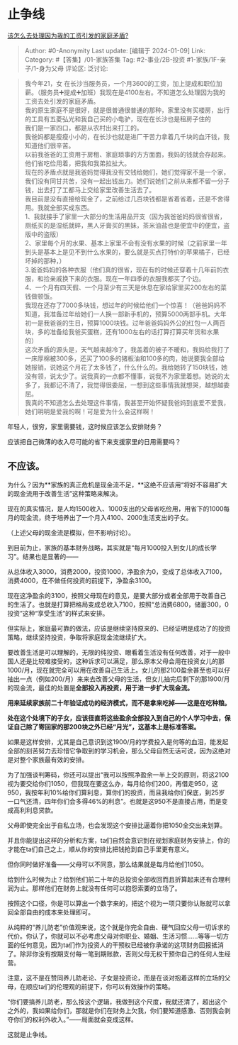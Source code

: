# 止争线
[该怎么去处理因为我的工资引发的家庭矛盾?](https://www.zhihu.com/question/638248781/answer/3355071008)

> Author: #0-Anonymity
> Last update: [编辑于 2024-01-09]
> Link:
> Category: #【答集】/01-家族答集 
> Tag: #2-事业/2B-投资 #1-家族/1F-亲子/1-身为父母 
> 评论区:
> 泛讨论:

> 我今年21，女 在长沙当服务员，一个月3600的工资，加上提成和职位加薪。（服务员➕提成➕加班）我现在是4100左右。不知道怎么处理因为我的工资去处引发的家庭矛盾。  
> 我的原生家庭不是很好，就是很普通很普通的那种，家里没有买楼房，出行的工具有五菱弘光和我自己买的小电驴，现在在长沙也是租房子住的  
> 我们是一家四口，都是从农村出来打工的。  
> 我爸妈都是瘦瘦小小的，在长沙也就是进厂干苦力拿着几千块的血汗钱，我知道他们很辛苦。  
> 以前我爸爸的工资用于房租、家庭琐事的方方面面，我妈的钱就会存起来。他们省吃俭用着，把我和我弟拉扯大。  
> 现在的矛盾点就是我爸妈觉得我没有交钱给她们，她们觉得家不是一个家，我们没有同甘共苦，没有一起出钱出力。她们说她们之前从来都不留一分子钱，出去打了工都马上交给家里改善生活去了。  
> 我目前是没有直接给现金了，之前给过几百块钱都是省着省着，还是不舍得用。我就全部买成东西。  
> 1、我就接手了家里一大部分的生活用品开支（因为我爸爸妈妈很省很省，厕纸买的是湿纸就碎，黑人牙膏买的黑妹，茶米油盐也是便宜中的便宜，盗版中的盗版）  
> 2、家里每个月的水果、基本上家里不会有没有水果的时候（之前家里一年到头是基本上是见不到什么水果的，要么就是买点打特价的苹果橘子，已经坏掉的那种，）  
> 3.爸爸妈妈的各种衣服（他们真的很省，现在有的时候还穿着十几年前的衣服，和捡亲戚换下来的衣服。现在一年四季的衣服我都买了个边。  
> 4、一个月有四天假、一个月至少有三天是休息在家给家里买200左右的菜钱做顿饭。  
> 我现在还存了7000多块钱，想过年的时候给他们一个惊喜！（爸爸妈妈不知道，我准备过年给她们一人换一部新手机的，预算5000两部手机。大年初一是我爸爸的生日，预算1000块钱。过年爸爸妈妈外公的红包一人两百块，多的准备给我爸买蛋糕，还有1000左右的话打算打算买年货和水果的）  
> 这次矛盾的源头是，天气越来越冷了，我盖着的被子不暖和，我妈给我打了一床厚棉被300多，还买了100多的猪板油和100多的肉，她说要我全部给她报销，说她这个月花了太多钱了，什么什么的。我给她转了150块钱，她没有领，说太少了。说我真的一点都不懂事，说我不为家里着想。她说的太多了，我都记不清了，我觉得很委屈，一想到这些事情我就想哭，越想越委屈。  
> 我真的不知道怎么去处理这件事情，我甚至开始怀疑我爸妈到底爱不爱我，她们明明是爱我的啊！可是爱为什么会这样啊！

年轻人，很穷，家里需要钱，这时候应该怎么安排财务？

应该把自己微薄的收入尽可能的省下来支援家里的日用需要吗？

## **不应该。**

为什么？因为**家族的真正危机是现金流不足，**这绝不应该用“将好不容易扩大的现金流用于改善生活”这种策略来解决。

现在的真实情况，是人均1500收入、1000支出的父母省吃俭用，用省下的1000每月的现金流，终于培养出了一个月入4100、2000生活支出的子女。

（上述父母的现金流是模拟，但不影响讨论）。

到目前为止，家族的基本财务战略，其实就是“每月1000投入到女儿的成长学习”。结果也是显著的——

从总体收入3000，消费2000，投资1000，净盈余为0，变成了总体收入7100，消费4000，在不做任何投资的前提下，净盈余3100。

现在这净盈余的3100，按照父母现在的意见，是要大部分或者全部用于改善自己的生活了。也就是打算把格局变成总收入7100，按照“总消费6800，储蓄300，0投资”这种“享受生活”的样式来安排。

但实际上，家庭最可靠的做法，应该是继续坚持原来的、已经证明是成功了的投资策略，继续坚持投资，争取将家庭现金流继续扩大。

要改善生活是可以理解的，无限的纯投资、眼看着生活没有任何改善，对于一般中国人还是比较难接受的，这种诉求可以满足，那么原本父母会用在投资女儿的那1000/月，现在就完全可以用在改善自己生活上。女儿的那2100盈余甚至也可以仔抽出一点（例如200/月）来来去改善父母的生活，但女儿抽完后剩下的那1900/月的现金流，最佳的处置是**全部投入再投资，用于进一步扩大现金流。**

**用来延续家族前二十年验证成功的经济模式，而不是拿来吃掉——这是在吃种粮。**

**处在这个处境下的子女，应该径直将这些盈余全部投入到自己的个人学习中去，保证自己除了寄回家的那200块之外已经“月光”，这基本上是标准答案。**

如果是这样安排，尤其是自己意识到这1900/月的学费投入是何等的血泪，能发起全部的刻苦努力去珍惜它争取到的学习机会，那么父母自然无话可说，因为这绝对是对整个家族最有效的安排。

为了加强谈判筹码，你还可以提出“我可以按照净盈余一半上交的原则，将这2100视为要交给你们1050，但我现在要这么办，每月给你们200，再借走950，这950，我按年利10%给你们算利息，算你们的投资，而且我给你们保底，到25岁一口气还清，四年你们会多得46%的利息”。也就是这950不是直接占用，而是变成高利利息贷款。

父母即使完全出于自私立场，也会发现这个安排比逼着你把1050全交出来划算。

并且你能提出这样的分析和方案，ta们自然会意识到在规划家庭财务安排上，你的才能在ta们自己之上，顺从你的安排比把钱抢到自己手里更有意义。

但你同时做好准备——父母可以不同意，那么结果就是每月给他们1050。

给到什么时候为止？给到他们前二十年的总投资全部收回而且折算起来还有合理利润为止。那样他们在财务上就没有任何可以抱怨索要的立场了。

按照这个口径，你是可以算出一个数字来的，把这个视为一项只要你认账就可以拿回全部自由的成本来处理即可。

从纯粹的“养儿防老”价值观来说，这个就是你完全自由、硬气回应父母一切诉求的代价。你认了，你就可以不必考虑父母对你职业、婚姻、生活习惯……等等一切方面的任何意见，因为ta们作为投资人的干预权已经被你承诺的这项财务回报抵消了。除非你没有按期支付每一笔到期账款，否则父母无权干预你自己的任何人生经营。

注意，这不是在赞同养儿防老论、子女是投资论，而是在谈对抱着这样的立场的父母，在顺应ta们的伦理观的前提下，你可以有效操作的策略。

“你们要搞养儿防老，那么按这个逻辑，我做到这个尺度，我就还清了，超出这个之外的，我如果给你们，那就是你们在财务上欠我，你们要知道感激、否则我会剥夺你们的权利外收入。”——局面就会变成这样。

这就是止争线。
